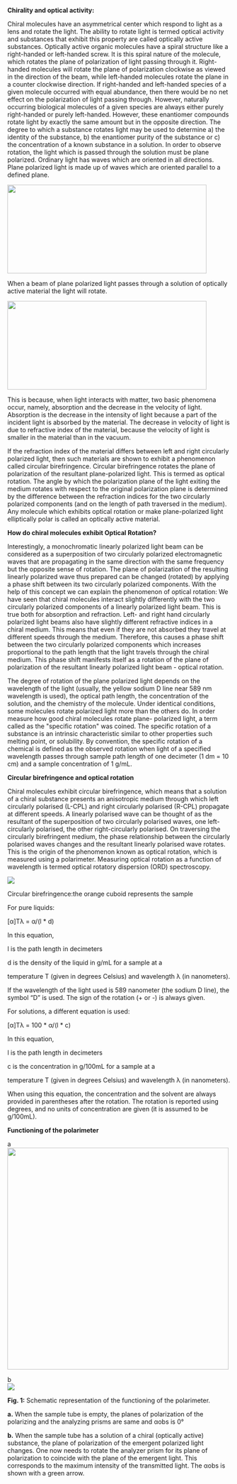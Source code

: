 **Chirality and optical activity:**

Chiral molecules have an asymmetrical center which respond to light as a lens and rotate the light. The ability to rotate light is termed optical activity and substances that exhibit this property are called optically active substances. Optically active organic molecules have a spiral structure like a right-handed or left-handed screw. It is this spiral nature of the molecule, which rotates the plane of polarization of light passing through it. Right-handed molecules will rotate the plane of polarization clockwise as viewed in the direction of the beam, while left-handed molecules rotate the plane in a counter clockwise direction. If right-handed and left-handed species of a given molecule occurred with equal abundance, then there would be no net effect on the polarization of light passing through. However, naturally occurring biological molecules of a given species are always either purely right-handed or purely left-handed. However, these enantiomer compounds rotate light by exactly the same amount but in the opposite direction. The degree to which a substance rotates light may be used to determine a) the identity of the substance, b) the enantiomer purity of the substance or c) the concentration of a known substance in a solution. In order to observe rotation, the light which is passed through the solution must be plane polarized. Ordinary light has waves which are oriented in all directions. Plane polarized light is made up of waves which are oriented parallel to a defined plane.

<img src="images/img1.jpg" width="450" height="200"> 

When a beam of plane polarized light passes through a solution of optically active material the light will rotate.

<img src= "images/img2.jpg" width="450" height="200">

This is because, when light interacts with matter, two basic phenomena occur, namely, absorption and the decrease in the velocity of light. Absorption is the decrease in the intensity of light because a part of the incident light is absorbed by the material. The decrease in velocity of light is due to refractive index of the material, because the velocity of light is smaller in the material than in the vacuum.

If the refraction index of the material differs between left and right circularly polarized light, then such materials are shown to exhibit a phenomenon called circular birefringence. Circular birefringence rotates the plane of polarization of the resultant plane-polarized light. This is termed as optical rotation. The angle by which the polarization plane of the light exiting the medium rotates with respect to the original polarization plane is determined by the difference between the refraction indices for the two circularly polarized components (and on the length of path traversed in the medium). Any molecule which exhibits optical rotation or make plane-polarized light elliptically polar is called an optically active material.

**How do chiral molecules exhibit Optical Rotation?**

Interestingly, a monochromatic linearly polarized light beam can be considered as a superposition of two circularly polarized electromagnetic waves that are propagating in the same direction with the same frequency but the opposite sense of rotation. The plane of polarization of the resulting linearly polarized wave thus prepared can be changed (rotated) by applying a phase shift between its two circularly polarized components. With the help of this concept we can explain the phenomenon of optical rotation: We have seen that chiral molecules interact slightly differently with the two circularly polarized components of a linearly polarized light beam. This is true both for absorption and refraction. Left- and right hand circularly polarized light beams also have slightly different refractive indices in a chiral medium. This means that even if they are not absorbed they travel at different speeds through the medium. Therefore, this causes a phase shift between the two circularly polarized components which increases proportional to the path length that the light travels through the chiral medium. This phase shift manifests itself as a rotation of the plane of polarization of the resultant linearly polarized light beam - optical rotation.  

The degree of rotation of the plane polarized light depends on the wavelength of the light (usually, the yellow sodium D line near 589 nm wavelength is used), the optical path length, the concentration of the solution, and the chemistry of the molecule. Under identical conditions, some molecules rotate polarized light more than the others do. In order measure how good chiral molecules rotate plane- polarized light, a term called as the "specific rotation" was coined. The specific rotation of a substance is an intrinsic characteristic similar to other properties such melting point, or solubility. By convention, the specific rotation of a chemical is defined as the observed rotation when light of a specified wavelength passes through sample path length of one decimeter (1 dm = 10 cm) and a sample concentration of 1 g/mL.  

**Circular birefringence and optical rotation**  

Chiral molecules exhibit circular birefringence, which means that a solution of a chiral substance presents an anisotropic medium through which left circularly polarised (L-CPL) and right circularly polarised (R-CPL) propagate at different speeds. A linearly polarised wave can be thought of as the resultant of the superposition of two circularly polarised waves, one left-circularly polarised, the other right-circularly polarised. On traversing the circularly birefringent medium, the phase relationship between the circularly polarised waves changes and the resultant linearly polarised wave rotates. This is the origin of the phenomenon known as optical rotation, which is measured using a polarimeter. Measuring optical rotation as a function of wavelength is termed optical rotatory dispersion (ORD) spectroscopy.   

<img src="images/p12.gif">


Circular birefringence:the orange cuboid represents the sample  

For pure liquids:

[α]Tλ = α/(l * d)

In this equation,

l is the path length in decimeters

d is the density of the liquid in g/mL for a sample at a

temperature T (given in degrees Celsius) and wavelength λ (in nanometers).

If the wavelength of the light used is 589 nanometer (the sodium D line), the symbol “D” is used. The sign of the rotation (+ or -) is always given.

For solutions, a different equation is used:

[α]Tλ = 100 * α/(l * c)

In this equation,

l is the path length in decimeters

c is the concentration in g/100mL for a sample at a

temperature T (given in degrees Celsius) and wavelength λ (in nanometers).

When using this equation, the concentration and the solvent are always provided in parentheses after the rotation. The rotation is reported using degrees, and no units of concentration are given (it is assumed to be g/100mL).

**Functioning of the polarimeter**

a  
<img src="images/img3.jpg" height="500">

b  
<img src="images/img4.jpg" height7="500">


**Fig. 1:** Schematic representation of the functioning of the polarimeter.

**a.** When the sample tube is empty, the planes of polarization of the polarizing and the analyzing prisms are same and αobs is 0°

**b.** When the sample tube has a solution of a chiral (optically active) substance, the plane of polarization of the emergent polarized light changes. One now needs to rotate the analyzer prism for its plane of polarization to coincide with the plane of the emergent light. This corresponds to the maximum intensity of the transmitted light. The αobs is shown with a green arrow.
